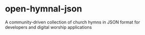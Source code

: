 # open-hymnal-json
A community-driven collection of church hymns in JSON format for developers and digital worship applications
